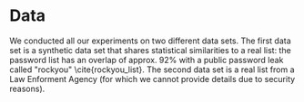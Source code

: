 # Data

We conducted all our experiments on two different data sets. The first data set is a synthetic data set that shares statistical similarities to a real list: the password list has an overlap of approx. $92\%$ with a public password leak called "rockyou" \cite{rockyou_list}. The second data set is a real list from a Law Enforment Agency (for which we cannot provide details due to security reasons).
